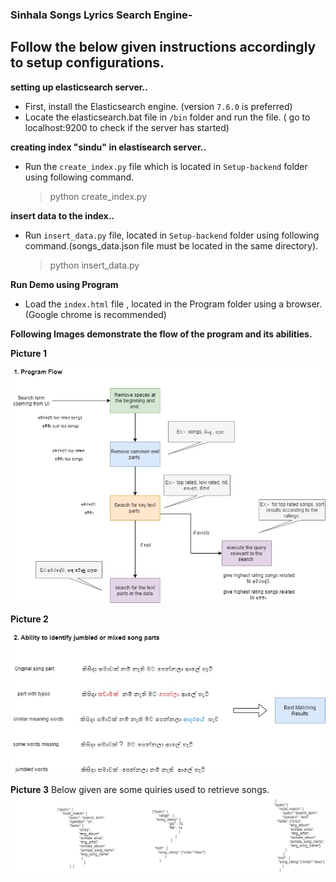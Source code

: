### Sinhala Songs Lyrics Search Engine-
## Follow the below given instructions accordingly to setup configurations.

 **setting up elasticsearch server..**
 - First, install the Elasticsearch engine. (version `7.6.0` is preferred)
 - Locate the elasticsearch.bat file in `/bin` folder and run the file. ( go to localhost:9200 to check if the server has started)

 **creating index "sindu" in elastisearch server..**
 - Run the `create_index.py` file which is located in `Setup-backend` folder using following command.  
      > python create_index.py

 **insert data to the index..**
 - Run `insert_data.py` file, located in `Setup-backend` folder using following command.(songs_data.json file must be located in the same directory).
      > python insert_data.py

 **Run Demo using Program**
 - Load the `index.html` file , located in the Program folder using a browser.(Google chrome is recommended)
 
 
 
 **Following Images demonstrate the flow of the program and its abilities.**
 
 **Picture 1**
 
 ![alt text](https://github.com/nirmalgamage/sinhala-songs-lyrics-search-engine/blob/master/Program-Flow1.jpg?raw=true)


**Picture 2**

 ![alt text](https://github.com/nirmalgamage/sinhala-songs-lyrics-search-engine/blob/master/Program-Flow2.jpg?raw=true)

**Picture 3**
Below given are some quiries used to retrieve songs.
![alt text](https://github.com/nirmalgamage/sinhala-songs-lyrics-search-engine/blob/master/Program_Flow3.jpg?raw=true)
